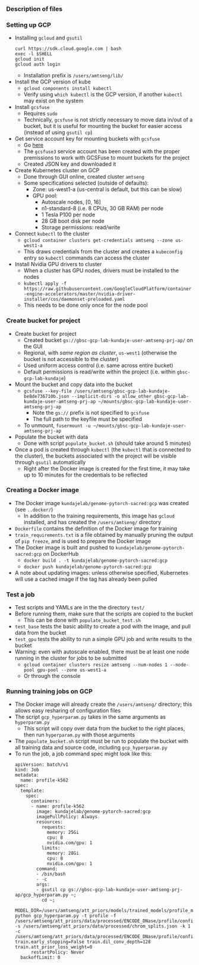 ### Description of files

### Setting up GCP
- Installing `gcloud` and `gsutil`
	```
	curl https://sdk.cloud.google.com | bash
	exec -l $SHELL
	gcloud init
	gcloud auth login
	```
	- Installation prefix is `/users/amtseng/lib/`
- Install the GCP version of kube
	- `gcloud components install kubectl`
	- Verify using `which kubectl` is the GCP version, if another `kubectl` may exist on the system
- Install `gcsfuse`
	- Requires `sudo`
	- Technically, `gcsfuse` is not strictly necessary to move data in/out of a bucket, but it is useful for mounting the bucket for easier access (instead of using `gsutil cp`)
- Get service account key for mounting buckets with `gcsfuse`
	- Go [here](https://console.cloud.google.com/iam-admin/serviceaccounts?project=gbsc-gcp-lab-kundaje)
	- The `gcsfuse3` service account has been created with the proper premissions to work with GCSFuse to mount buckets for the project
	- Created JSON key and downloaded it
- Create Kubernetes cluster on GCP
	- Done through GUI online, created cluster `amtseng`
	- Some specifications selected (outside of defaults):
		- Zone: us-west1-a (us-central is default, but this can be slow)
		- GPU pool:
			- Autoscale nodes, [0, 16]
			- n1-standard-8 (i.e. 8 CPUs, 30 GB RAM) per node
			- 1 Tesla P100 per node
			- 28 GB boot disk per node
			- Storage permissions: read/write
- Connect `kubectl` to the cluster
	- `gcloud container clusters get-credentials amtseng --zone us-west1-a`
	- This draws credentials from the cluster and creates a `kubeconfig` entry so `kubectl` commands can access the cluster
- Install Nvidia GPU drivers to cluster
	- When a cluster has GPU nodes, drivers must be installed to the nodes
	- `kubectl apply -f https://raw.githubusercontent.com/GoogleCloudPlatform/container-engine-accelerators/master/nvidia-driver-installer/cos/daemonset-preloaded.yaml`
	- This needs to be done only once for the node pool

### Create bucket for project
- Create bucket for project
	- Created bucket `gs://gbsc-gcp-lab-kundaje-user-amtseng-prj-ap/` on the GUI
	- Regional, with _same region as cluster_, `us-west1` (otherwise the bucket is not accessible to the cluster)
	- Used uniform access control (i.e. same across entire bucket)
	- Default permissions is read/write within the project (i.e. within `gbsc-gcp-lab-kundaje`)
- Mount the bucket and copy data into the bucket
	- `gcsfuse --key-file /users/amtseng/gbsc-gcp-lab-kundaje-be8de736710b.json --implicit-dirs -o allow_other gbsc-gcp-lab-kundaje-user-amtseng-prj-ap ~/mounts/gbsc-gcp-lab-kundaje-user-amtseng-prj-ap`
		- Note the `gs://` prefix is not specified to `gcsfuse`
		- The full path to the keyfile must be specified
	- To unmount, `fusermount -u ~/mounts/gbsc-gcp-lab-kundaje-user-amtseng-prj-ap`
- Populate the bucket with data
	- Done with script `populate_bucket.sh` (should take around 5 minutes)
- Once a pod is created through `kubectl` (the `kubectl` that is connected to the cluster), the buckets associated with the project will be visible through `gsutil` automatically
	- Right after the Docker image is created for the first time, it may take up to 10 minutes for the credentials to be reflected

### Creating a Docker image
- The Docker image `kundajelab/genome-pytorch-sacred:gcp` was created (see `..docker/`)
	- In addition to the training requirements, this image has `gcloud` installed, and has created the `/users/amtseng/` directory
- `Dockerfile` contains the definition of the Docker image for training
- `train_requirements.txt` is a file obtained by manually pruning the output of `pip freeze`, and is used to prepare the Docker image
- The Docker image is built and pushed to `kundajelab/genome-pytorch-sacred:gcp` on DockerHub
	- `docker build . -t kundajelab/genome-pytorch-sacred:gcp`
	- `docker push kundajelab/genome-pytorch-sacred:gcp`
- A note about updating images: unless otherwise specified, Kubernetes will use a cached image if the tag has already been pulled

### Test a job
- Test scripts and YAMLs are in the the directory `test/`
- Before running them, make sure that the scripts are copied to the bucket
	- This can be done with `populate_bucket_test.sh`
- `test_base` tests the basic ability to create a pod with the image, and pull data from the bucket
- `test_gpu` tests the ability to run a simple GPU job and write results to the bucket
- Warning: even with autoscale enabled, there must be at least one node running in the cluster for jobs to be submitted
	- `gcloud container clusters resize amtseng --num-nodes 1 --node-pool gpu-pool --zone us-west1-a`
	- Or through the console

### Running training jobs on GCP
- The Docker image will already create the `/users/amtseng/` directory; this allows easy resharing of configuration files
- The script `gcp_hyperparam.py` takes in the same arguments as `hyperparam.py`
	- This script will copy over data from the bucket to the right places, then run `hyperparam.py` with those arguments
- The `populate_bucket.sh` script must be run to populate the bucket with all training data and source code, including `gcp_hyperparam.py`
- To run the job, a job command spec might look like this:
	```
	apiVersion: batch/v1
	kind: Job
	metadata:
	  name: profile-k562
	spec:
	  template:
	    spec:
	      containers:
	      - name: profile-k562
	        image: kundajelab/genome-pytorch-sacred:gcp
	        imagePullPolicy: Always
	        resources:
	          requests:
	            memory: 25Gi
	            cpu: 8
	            nvidia.com/gpu: 1
	          limits:
	            memory: 28Gi
	            cpu: 8
	            nvidia.com/gpu: 1
	        command:
	        - /bin/bash
	        - -c
	        args:
	        - gsutil cp gs://gbsc-gcp-lab-kundaje-user-amtseng-prj-ap/gcp_hyperparam.py ~;
	          cd ~;
	          MODEL_DIR=/users/amtseng/att_priors/models/trained_models/profile_models/K562 python gcp_hyperparam.py -t profile -f /users/amtseng/att_priors/data/processed/ENCODE_DNase/profile/config/K562/K562_training_paths.json -s /users/amtseng/att_priors/data/processed/chrom_splits.json -k 1 -c /users/amtseng/att_priors/data/processed/ENCODE_DNase/profile/config/K562/K562_config.json train.early_stopping=False train.dil_conv_depth=128 train.att_prior_loss_weight=0
	      restartPolicy: Never
	  backoffLimit: 0
	```

